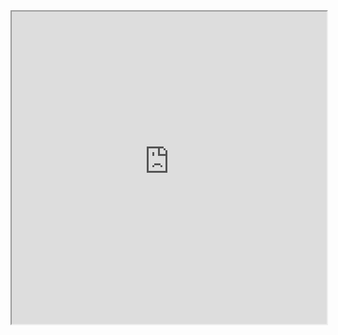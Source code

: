 <iframe
  src="https://oma-mtalebi4.streamlit.app/?embed=true"
  style="height: 500px; width: 100%;"
></iframe>
